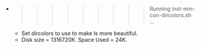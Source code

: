 * >>>>>>>>> Running inst-min-con-dircolors.sh ...
  * Set dircolors to use  to make ls more beautiful.
  * Disk size = 1316720K. Space Used = 24K.
